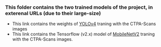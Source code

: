 ### This folder contains the two trained models of the project, in exterenal URLs (due to their large-size)

* This link contains the weights of [YOLOv4](https://drive.google.com/file/d/1qe8coalxIe2skCtC76Bj-y0dms7cUMTy/view?usp=sharing) traning with the CTPA-Scans images
* This link contains the Tensorflow (v2.x) model of [MobileNetV2](https://drive.google.com/file/d/1xCyRpNSEgHMM2_dbcGzooZyr3vWNp1rV/view?usp=sharing) traning with the CTPA-Scans images.
